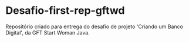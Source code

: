 # Desafio-first-rep-gftwd
Repositório criado para entrega do desafio de projeto 'Criando um Banco Digital', da GFT Start Woman Java.
